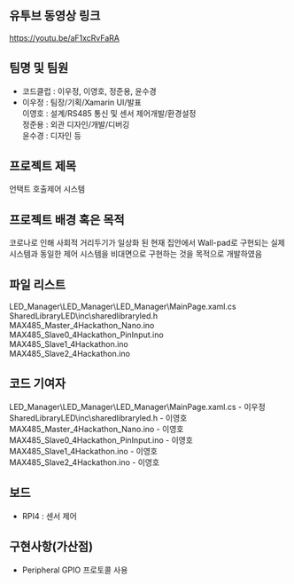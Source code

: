 ## 유투브 동영상 링크
https://youtu.be/aF1xcRvFaRA


## 팀명 및 팀원 
* 코드클럽 : 이우정, 이영호, 정준용, 윤수경  
* 이우정 : 팀장/기획/Xamarin UI/발표  
  이영호 : 설계/RS485 통신 및 센서 제어개발/환경설정  
  정준용 : 외관 디자인/개발/디버깅  
  윤수경 : 디자인 등  


## 프로젝트 제목
언택트 호출제어 시스템


## 프로젝트 배경 혹은 목적 
코로나로 인해 사회적 거리두기가 일상화 된 현재 집안에서 Wall-pad로 구현되는 실제 시스템과 동일한 제어 시스템을 비대면으로 구현하는 것을 목적으로 개발하였음


## 파일 리스트
LED_Manager\LED_Manager\LED_Manager\MainPage.xaml.cs  
SharedLibraryLED\inc\sharedlibraryled.h  
MAX485_Master_4Hackathon_Nano.ino  
MAX485_Slave0_4Hackathon_PinInput.ino  
MAX485_Slave1_4Hackathon.ino  
MAX485_Slave2_4Hackathon.ino  

## 코드 기여자
LED_Manager\LED_Manager\LED_Manager\MainPage.xaml.cs - 이우정  
SharedLibraryLED\inc\sharedlibraryled.h - 이영호  
MAX485_Master_4Hackathon_Nano.ino - 이영호  
MAX485_Slave0_4Hackathon_PinInput.ino - 이영호  
MAX485_Slave1_4Hackathon.ino - 이영호  
MAX485_Slave2_4Hackathon.ino - 이영호  

## 보드
* RPI4 : 센서 제어

## 구현사항(가산점) 
* Peripheral GPIO 프로토콜 사용
